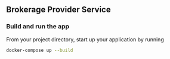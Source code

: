 ## Brokerage Provider Service
### Build and run the app

From your project directory, start up your application by running
```bash
docker-compose up --build
```
